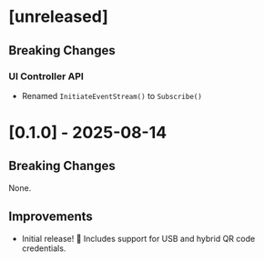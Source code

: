 # [unreleased]

## Breaking Changes

### UI Controller API

- Renamed `InitiateEventStream()` to `Subscribe()`

# [0.1.0] - 2025-08-14

## Breaking Changes

None.

## Improvements

- Initial release! 🎉 Includes support for USB and hybrid QR code credentials.

